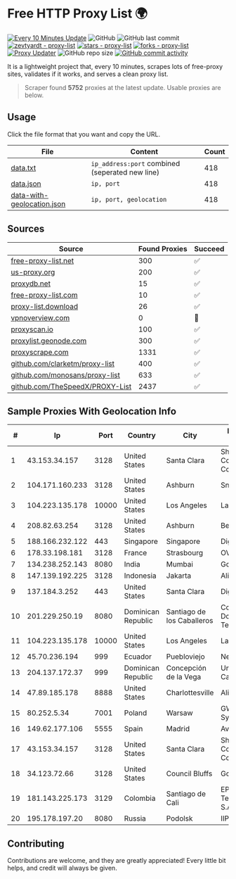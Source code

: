 
# Free HTTP Proxy List 🌍

[![Every 10 Minutes Update](https://github.com/mertguvencli/http-proxy-list/actions/workflows/main.yml/badge.svg?branch=main)](https://github.com/mertguvencli/http-proxy-list/actions/workflows/main.yml)
![GitHub](https://img.shields.io/github/license/mertguvencli/http-proxy-list)
![GitHub last commit](https://img.shields.io/github/last-commit/mertguvencli/http-proxy-list)
[![zevtyardt - proxy-list](https://img.shields.io/static/v1?label=zevtyardt&message=proxy-list&color=blue&logo=github)](https://github.com/zevtyardt/proxy-list "Go to GitHub repo")
[![stars - proxy-list](https://img.shields.io/github/stars/zevtyardt/proxy-list?style=social)](https://github.com/zevtyardt/proxy-list)
[![forks - proxy-list](https://img.shields.io/github/forks/zevtyardt/proxy-list?style=social)](https://github.com/zevtyardt/proxy-list)
[![Proxy Updater](https://github.com/zevtyardt/proxy-list/workflows/Proxy%20Updater/badge.svg)](https://github.com/zevtyardt/proxy-list/actions?query=workflow:"Proxy+Updater")
![GitHub repo size](https://img.shields.io/github/repo-size/zevtyardt/proxy-list)
[![GitHub commit activity](https://img.shields.io/github/commit-activity/m/zevtyardt/proxy-list?logo=commits)](https://github.com/zevtyardt/proxy-list/commits/main)

It is a lightweight project that, every 10 minutes, scrapes lots of free-proxy sites, validates if it works, and serves a clean proxy list.

> Scraper found **5752** proxies at the latest update. Usable proxies are below.

## Usage

Click the file format that you want and copy the URL.

|File|Content|Count|
|----|-------|-----|
|[data.txt](https://raw.githubusercontent.com/mertguvencli/http-proxy-list/main/proxy-list/data.txt)|`ip_address:port` combined (seperated new line)|418|
|[data.json](https://raw.githubusercontent.com/mertguvencli/http-proxy-list/main/proxy-list/data.json)|`ip, port`|418|
|[data-with-geolocation.json](https://raw.githubusercontent.com/mertguvencli/http-proxy-list/main/proxy-list/data-with-geolocation.json)|`ip, port, geolocation`|418|

## Sources

|Source|Found Proxies|Succeed|
|------|-------------|-------|
|[free-proxy-list.net](https://free-proxy-list.net)|300|✅|
|[us-proxy.org](https://www.us-proxy.org)|200|✅|
|[proxydb.net](http://proxydb.net)|15|✅|
|[free-proxy-list.com](https://free-proxy-list.com/?page=&port=&type%5B%5D=http&type%5B%5D=https&up_time=0&search=Search)|10|✅|
|[proxy-list.download](https://www.proxy-list.download/HTTP)|26|✅|
|[vpnoverview.com](https://vpnoverview.com/privacy/anonymous-browsing/free-proxy-servers)|0|🚫|
|[proxyscan.io](https://www.proxyscan.io)|100|✅|
|[proxylist.geonode.com](https://proxylist.geonode.com/api/proxy-list?limit=300&page=1&sort_by=lastChecked&sort_type=desc&protocols=http,https)|300|✅|
|[proxyscrape.com](https://api.proxyscrape.com/v2/?request=displayproxies&protocol=http&timeout=10000&country=all&ssl=all&anonymity=all)|1331|✅|
|[github.com/clarketm/proxy-list](https://raw.githubusercontent.com/clarketm/proxy-list/master/proxy-list-raw.txt)|400|✅|
|[github.com/monosans/proxy-list](https://raw.githubusercontent.com/monosans/proxy-list/main/proxies/http.txt)|633|✅|
|[github.com/TheSpeedX/PROXY-List](https://raw.githubusercontent.com/TheSpeedX/PROXY-List/master/http.txt)|2437|✅|


## Sample Proxies With Geolocation Info

|#|Ip|Port|Country|City|Internet Service Provider|
|-|--|----|-------|----|-------------------------|
|1|43.153.34.157|3128|United States|Santa Clara|Shenzhen Tencent Computer Systems Company Limited|
|2|104.171.160.233|3128|United States|Ashburn|Sneaker Server|
|3|104.223.135.178|10000|United States|Los Angeles|LayerHost|
|4|208.82.63.254|3128|United States|Ashburn|Bernardi Sounds|
|5|188.166.232.122|443|Singapore|Singapore|DigitalOcean, LLC|
|6|178.33.198.181|3128|France|Strasbourg|OVH SAS|
|7|134.238.252.143|8080|India|Mumbai|Google LLC|
|8|147.139.192.225|3128|Indonesia|Jakarta|Alibaba.com LLC|
|9|137.184.3.252|443|United States|Santa Clara|DigitalOcean, LLC|
|10|201.229.250.19|8080|Dominican Republic|Santiago de los Caballeros|Compañía Dominicana de Teléfonos S. A.|
|11|104.223.135.178|10000|United States|Los Angeles|LayerHost|
|12|45.70.236.194|999|Ecuador|Puebloviejo|Nedetel S.A.|
|13|204.137.172.37|999|Dominican Republic|Concepción de la Vega|Univegacomu Del Caribe SRL|
|14|47.89.185.178|8888|United States|Charlottesville|Alibaba.com LLC|
|15|80.252.5.34|7001|Poland|Warsaw|GWNET Autonomus System|
|16|149.62.177.106|5555|Spain|Madrid|Avatel Telecom|
|17|43.153.34.157|3128|United States|Santa Clara|Shenzhen Tencent Computer Systems Company Limited|
|18|34.123.72.66|3128|United States|Council Bluffs|Google LLC|
|19|181.143.225.173|3129|Colombia|Santiago de Cali|EPM Telecomunicaciones S.A. E.S.P.|
|20|195.178.197.20|8080|Russia|Podolsk|IIP|



## Contributing

Contributions are welcome, and they are greatly appreciated! Every
little bit helps, and credit will always be given.


